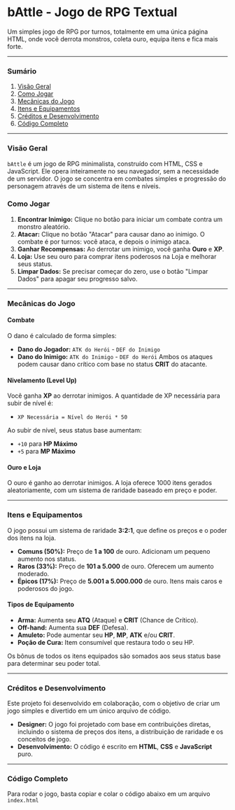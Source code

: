 # bAttle - Jogo de RPG Textual

Um simples jogo de RPG por turnos, totalmente em uma única página HTML, onde você derrota monstros, coleta ouro, equipa itens e fica mais forte.

---

### **Sumário**
1.  [Visão Geral](#visão-geral)
2.  [Como Jogar](#como-jogar)
3.  [Mecânicas do Jogo](#mecânicas-do-jogo)
4.  [Itens e Equipamentos](#itens-e-equipamentos)
5.  [Créditos e Desenvolvimento](#créditos-e-desenvolvimento)
6.  [Código Completo](#código-completo)

---

### **Visão Geral**

`bAttle` é um jogo de RPG minimalista, construído com HTML, CSS e JavaScript. Ele opera inteiramente no seu navegador, sem a necessidade de um servidor. O jogo se concentra em combates simples e progressão do personagem através de um sistema de itens e níveis.

### **Como Jogar**

1.  **Encontrar Inimigo:** Clique no botão para iniciar um combate contra um monstro aleatório.
2.  **Atacar:** Clique no botão "Atacar" para causar dano ao inimigo. O combate é por turnos: você ataca, e depois o inimigo ataca.
3.  **Ganhar Recompensas:** Ao derrotar um inimigo, você ganha **Ouro** e **XP**.
4.  **Loja:** Use seu ouro para comprar itens poderosos na Loja e melhorar seus status.
5.  **Limpar Dados:** Se precisar começar do zero, use o botão "Limpar Dados" para apagar seu progresso salvo.

---

### **Mecânicas do Jogo**

#### **Combate**
O dano é calculado de forma simples:
* **Dano do Jogador:** `ATK do Herói` - `DEF do Inimigo`
* **Dano do Inimigo:** `ATK do Inimigo` - `DEF do Herói`
Ambos os ataques podem causar dano crítico com base no status **CRIT** do atacante.

#### **Nivelamento (Level Up)**
Você ganha **XP** ao derrotar inimigos. A quantidade de XP necessária para subir de nível é:
* `XP Necessária = Nível do Herói * 50`

Ao subir de nível, seus status base aumentam:
* `+10` para **HP Máximo**
* `+5` para **MP Máximo**

#### **Ouro e Loja**
O ouro é ganho ao derrotar inimigos. A loja oferece 1000 itens gerados aleatoriamente, com um sistema de raridade baseado em preço e poder.

---

### **Itens e Equipamentos**

O jogo possui um sistema de raridade **3:2:1**, que define os preços e o poder dos itens na loja.

* **Comuns (50%):** Preço de **1 a 100** de ouro. Adicionam um pequeno aumento nos status.
* **Raros (33%):** Preço de **101 a 5.000** de ouro. Oferecem um aumento moderado.
* **Épicos (17%):** Preço de **5.001 a 5.000.000** de ouro. Itens mais caros e poderosos do jogo.

#### **Tipos de Equipamento**
* **Arma:** Aumenta seu **ATQ** (Ataque) e **CRIT** (Chance de Crítico).
* **Off-hand:** Aumenta sua **DEF** (Defesa).
* **Amuleto:** Pode aumentar seu **HP**, **MP**, **ATK** e/ou **CRIT**.
* **Poção de Cura:** Item consumível que restaura todo o seu HP.

Os bônus de todos os itens equipados são somados aos seus status base para determinar seu poder total.

---

### **Créditos e Desenvolvimento**

Este projeto foi desenvolvido em colaboração, com o objetivo de criar um jogo simples e divertido em um único arquivo de código.

* **Designer:** O jogo foi projetado com base em contribuições diretas, incluindo o sistema de preços dos itens, a distribuição de raridade e os conceitos de jogo.
* **Desenvolvimento:** O código é escrito em **HTML**, **CSS** e **JavaScript** puro.

---

### **Código Completo**

Para rodar o jogo, basta copiar e colar o código abaixo em um arquivo `index.html`
